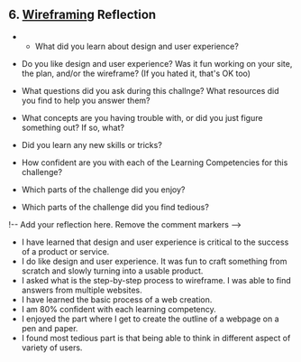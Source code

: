 ## 6. [Wireframing](6_wireframing/readme.md) Reflection

* * What did you learn about design and user experience? 
* Do you like design and user experience? Was it fun working on your site, the plan, and/or the wireframe? (If you hated it, that's OK too)

* What questions did you ask during this challnge? What resources did you find to help you answer them?  
* What concepts are you having trouble with, or did you just figure something out? If so, what?  
* Did you learn any new skills or tricks?
* How confident are you with each of the Learning Competencies for this challenge? 
* Which parts of the challenge did you enjoy?
* Which parts of the challenge did you find tedious?

!-- Add your reflection here. Remove the comment markers -->

* I have learned that design and user experience is critical to the success of a product or service.
* I do like design and user experience. It was fun to craft something from scratch and slowly turning into a usable product.
* I asked what is the step-by-step process to wireframe. I was able to find answers from multiple websites.
* I have learned the basic process of a web creation.
* I am 80% confident with each learning competency.
* I enjoyed the part where I get to create the outline of a webpage on a pen and paper.
* I found most tedious part is that being able to think in different aspect of variety of users.